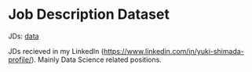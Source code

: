# Job Description Dataset

JDs: [data](./data)  

JDs recieved in my LinkedIn (https://www.linkedin.com/in/yuki-shimada-profile/). Mainly Data Science related positions. 
